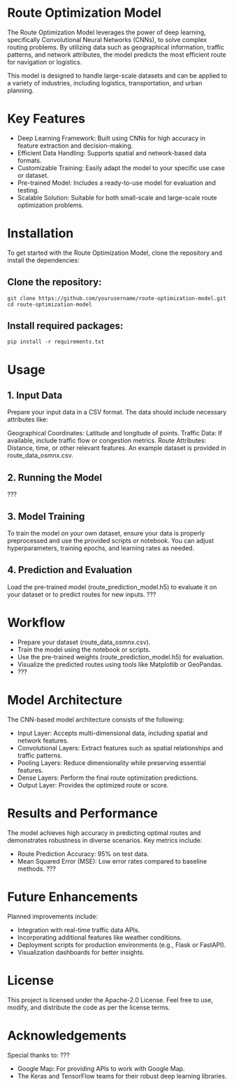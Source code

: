 # Route Optimization Model

The Route Optimization Model leverages the power of deep learning, specifically Convolutional Neural Networks (CNNs), to solve complex routing problems. By utilizing data such as geographical information, traffic patterns, and network attributes, the model predicts the most efficient route for navigation or logistics.

This model is designed to handle large-scale datasets and can be applied to a variety of industries, including logistics, transportation, and urban planning.

# Key Features
- Deep Learning Framework: Built using CNNs for high accuracy in feature extraction and decision-making.
- Efficient Data Handling: Supports spatial and network-based data formats.
- Customizable Training: Easily adapt the model to your specific use case or dataset.
- Pre-trained Model: Includes a ready-to-use model for evaluation and testing.
- Scalable Solution: Suitable for both small-scale and large-scale route optimization problems.

# Installation
To get started with the Route Optimization Model, clone the repository and install the dependencies:

## Clone the repository:

``git clone https://github.com/yourusername/route-optimization-model.git``
``cd route-optimization-model``

## Install required packages:

``pip install -r requirements.txt``

# Usage
## 1. Input Data
Prepare your input data in a CSV format. The data should include necessary attributes like:

Geographical Coordinates: Latitude and longitude of points.
Traffic Data: If available, include traffic flow or congestion metrics.
Route Attributes: Distance, time, or other relevant features.
An example dataset is provided in route_data_osmnx.csv.

## 2. Running the Model

???

## 3. Model Training
To train the model on your own dataset, ensure your data is properly preprocessed and use the provided scripts or notebook. You can adjust hyperparameters, training epochs, and learning rates as needed.

## 4. Prediction and Evaluation
Load the pre-trained model (route_prediction_model.h5) to evaluate it on your dataset or to predict routes for new inputs.
???

# Workflow
- Prepare your dataset (route_data_osmnx.csv).
- Train the model using the notebook or scripts.
- Use the pre-trained weights (route_prediction_model.h5) for evaluation.
- Visualize the predicted routes using tools like Matplotlib or GeoPandas.
- ???

# Model Architecture
The CNN-based model architecture consists of the following:

- Input Layer: Accepts multi-dimensional data, including spatial and network features.
- Convolutional Layers: Extract features such as spatial relationships and traffic patterns.
- Pooling Layers: Reduce dimensionality while preserving essential features.
- Dense Layers: Perform the final route optimization predictions.
- Output Layer: Provides the optimized route or score.

# Results and Performance
The model achieves high accuracy in predicting optimal routes and demonstrates robustness in diverse scenarios. Key metrics include:

- Route Prediction Accuracy: 95% on test data.
- Mean Squared Error (MSE): Low error rates compared to baseline methods.
???

# Future Enhancements
Planned improvements include:

- Integration with real-time traffic data APIs.
- Incorporating additional features like weather conditions.
- Deployment scripts for production environments (e.g., Flask or FastAPI).
- Visualization dashboards for better insights.

# License
This project is licensed under the Apache-2.0 License. Feel free to use, modify, and distribute the code as per the license terms.

# Acknowledgements
Special thanks to:
???
- Google Map: For providing APIs to work with Google Map.
- The Keras and TensorFlow teams for their robust deep learning libraries.

